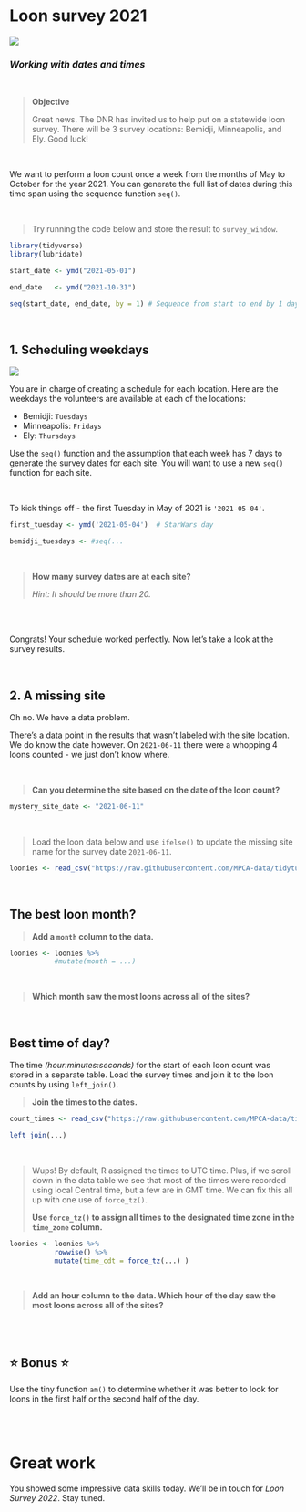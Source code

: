 Loon survey 2021
================

![](https://abcbirds.org/wp-content/uploads/2020/03/common-loon-for-blog.jpg)

### *Working with dates and times*

<br>

> **Objective**
> 
> Great news. The DNR has invited us to help put on a statewide loon
> survey. There will be 3 survey locations: Bemidji, Minneapolis, and
> Ely. Good luck!

<br>

We want to perform a loon count once a week from the months of May to
October for the year 2021. You can generate the full list of dates
during this time span using the sequence function `seq()`.

<br>

> Try running the code below and store the result to `survey_window`.

``` r
library(tidyverse)
library(lubridate)

start_date <- ymd("2021-05-01")

end_date   <- ymd("2021-10-31")

seq(start_date, end_date, by = 1) # Sequence from start to end by 1 day
```

<br>

## 1. Scheduling weekdays

![](https://cdn.iconscout.com/icon/free/png-128/calendar-1562-518053.png)

You are in charge of creating a schedule for each location. Here are the
weekdays the volunteers are available at each of the locations:

  - Bemidji: `Tuesdays`
  - Minneapolis: `Fridays`
  - Ely: `Thursdays`

Use the `seq()` function and the assumption that each week has 7 days to
generate the survey dates for each site. You will want to use a new
`seq()` function for each site.

<br>

To kick things off - the first Tuesday in May of 2021 is `'2021-05-04'`.

``` r
first_tuesday <- ymd('2021-05-04')  # StarWars day

bemidji_tuesdays <- #seq(...
```

<br>

> **How many survey dates are at each site?**
> 
> *Hint: It should be more than 20.*

<br>
<br>

Congrats\! Your schedule worked perfectly. Now let’s take a look at the
survey results.

<br>

## 2. A missing site

Oh no. We have a data problem.

There’s a data point in the results that wasn’t labeled with the site
location. We do know the date however. On `2021-06-11` there were a
whopping 4 loons counted - we just don’t know where.

<br>

> **Can you determine the site based on the date of the loon count?**

``` r
mystery_site_date <- "2021-06-11"
```

<br>

> Load the loon data below and use `ifelse()` to update the missing site name for the
> survey date `2021-06-11`.

``` r
loonies <- read_csv("https://raw.githubusercontent.com/MPCA-data/tidytuesdays/master/show-n-tell/dates/loon_survey_fake_data.csv")   
```


<br>

## The best loon month?

> **Add a `month` column to the data.**

``` r
loonies <- loonies %>%
           #mutate(month = ...)
```

<br>

> **Which month saw the most loons across all of the sites?**

<br>

## Best time of day?

The time _(hour:minutes:seconds)_ for the start of each loon count was stored in 
a separate table. Load the survey times and join it to the loon counts by using `left_join()`.

> **Join the times to the dates.**

``` r
count_times <- read_csv("https://raw.githubusercontent.com/MPCA-data/tidytuesdays/master/show-n-tell/dates/loon_survey_fake_times.csv")

left_join(...)
```

<br>

> Wups! By default, R assigned the times to UTC time. Plus, if we scroll down in the data table we see that most of the times were recorded using local Central time, but a few are in GMT time. We can fix this all up with one use of `force_tz()`.
> 
> **Use `force_tz()` to assign all times to the designated time zone in the `time_zone` column.**

``` r
loonies <- loonies %>%
           rowwise() %>%
           mutate(time_cdt = force_tz(...) )
```


<br>

> **Add an hour column to the data. Which hour of the day saw the most
> loons across all of the sites?**

<br><br>

## :star: Bonus :star:

Use the tiny function `am()` to determine whether it was
better to look for loons in the first half or the second half of the day.

<br><br>

# Great work

You showed some impressive data skills today. We’ll be in touch for *Loon Survey 2022*. Stay tuned.

##
